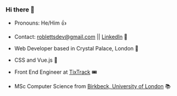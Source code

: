 ### Hi there 👋

+ Pronouns: He/Him 👍 

+ Contact: roblettsdev@gmail.com || [LinkedIn](https://www.linkedin.com/in/robertletts) 📮

+ Web Developer based in Crystal Palace, London 🦖

+ CSS and Vue.js 🚀

+ Front End Engineer at [TixTrack](https://www.tixtrack.com/) 🎟 

+ MSc Computer Science from [Birkbeck, University of London](https://www.bbk.ac.uk/study/2022/postgraduate/programmes/TMSCOSCI_C/0/computer-science-msc) 📚

